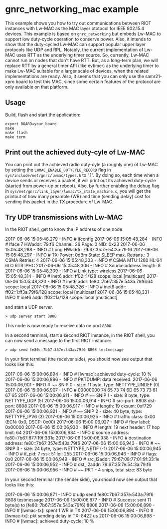 # gnrc_networking_mac example

This example shows you how to try out communications between RIOT instances with Lw-MAC as the MAC layer ptotocol for IEEE 802.15.4 devices.
This example is based on `gnrc_networking` but embeds Lw-MAC to support low duty-cycle operation to conserve power. Also, it intends to show that the duty-cycled Lw-MAC can support popular upper layer protocols like UDP and RPL.
Notably, the current implementation of Lw-MAC uses RTT as the underlying timer source. So, currently, Lw-MAC cannot run on nodes that don't have RTT. But, as a long-term plan, we will replace RTT by a general timer API (like evtimer) as the underlying timer to make Lw-MAC suitable for a larger scale of devices, when the related implementations are ready. Also, it seems that you can only use the samr21-xpro board to test this MAC, since some certain features of the protocol are only available on that platform.


## Usage

Build, flash and start the application:
```
export BOARD=your_board
make
make flash
make term
```

## Print out the achieved duty-cyle of Lw-MAC

You can print out the achieved radio duty-cyle (a roughly one) of Lw-MAC by setting the `LWMAC_ENABLE_DUTYCYLE_RECORD` flag in `sys/include/net/gnrc/lwmac/types.h` to "1". By doing so, each time when a device sends or receives a packet, it will print out its achieved duty-cycle (started from power-up or reboot).
Also, by further enabling the debug flag in `sys/net/gnrc/link_layer/lwmac/tx_state_machine.c`, you will get the printout of how many preamble (WR) and time (sending delay) cost for sending this packet in the TX procedure of Lw-MAC.


## Try UDP transmissions with Lw-MAC

In the RIOT shell, get to know the IP address of one node:

2017-06-06 15:05:48,279 - INFO # ifconfig
2017-06-06 15:05:48,284 - INFO # Iface  7   HWaddr: 79:f6  Channel: 26  Page: 0  NID: 0x23
2017-06-06 15:05:48,288 - INFO #            Long HWaddr: 79:67:35:7e:54:3a:79:f6
2017-06-06 15:05:48,297 - INFO #            TX-Power: 0dBm  State: SLEEP  max. Retrans.: 3  CSMA Retries: 4
2017-06-06 15:05:48,303 - INFO #            CSMA  MTU:1280  HL:64  6LO  RTR  IPHC
2017-06-06 15:05:48,306 - INFO #            Source address length: 8
2017-06-06 15:05:48,309 - INFO #            Link type: wireless
2017-06-06 15:05:48,314 - INFO #            inet6 addr: ff02::1/128  scope: local [multicast]
2017-06-06 15:05:48,320 - INFO #            inet6 addr: fe80::7b67:357e:543a:79f6/64  scope: local
2017-06-06 15:05:48,326 - INFO #            inet6 addr: ff02::1:ff3a:79f6/128  scope: local [multicast]
2017-06-06 15:05:48,331 - INFO #            inet6 addr: ff02::1a/128  scope: local [multicast]

and start a UDP server.

    > udp server start 8808

This node is now ready to receive data on port `8808`.

In a second terminal, start a second RIOT instance, in the RIOT shell, you can now send a message to the first RIOT instance:

    > udp send fe80::7b67:357e:543a:79f6 8808 testmessage

In your first terminal (the receiver side), you should now see output that looks like this:

2017-06-06 15:00:06,894 - INFO # [lwmac]: achieved duty-cycle: 10 %
2017-06-06 15:00:06,896 - INFO # PKTDUMP: data received:
2017-06-06 15:00:06,901 - INFO # ~~ SNIP  0 - size:  11 byte, type: NETTYPE_UNDEF (0)
2017-06-06 15:00:06,907 - INFO # 00000000  74  65  73  74  6D  65  73  73  61  67  65
2017-06-06 15:00:06,911 - INFO # ~~ SNIP  1 - size:   8 byte, type: NETTYPE_UDP (5)
2017-06-06 15:00:06,914 - INFO #    src-port:  8808  dst-port:  8808
2017-06-06 15:00:06,917 - INFO #    length: 19  cksum: 0xf729
2017-06-06 15:00:06,921 - INFO # ~~ SNIP  2 - size:  40 byte, type: NETTYPE_IPV6 (3)
2017-06-06 15:00:06,925 - INFO # traffic class: 0x00 (ECN: 0x0, DSCP: 0x00)
2017-06-06 15:00:06,927 - INFO # flow label: 0x00000
2017-06-06 15:00:06,930 - INFO # length: 19  next header: 17  hop limit: 64
2017-06-06 15:00:06,934 - INFO # source address: fe80::7b67:877:19f:331e
2017-06-06 15:00:06,938 - INFO # destination address: fe80::7b67:357e:543a:79f6
2017-06-06 15:00:06,943 - INFO # ~~ SNIP  3 - size:  24 byte, type: NETTYPE_NETIF (-1)
2017-06-06 15:00:06,945 - INFO # if_pid: 7  rssi: 51  lqi: 255
2017-06-06 15:00:06,946 - INFO # flags: 0x0
2017-06-06 15:00:06,949 - INFO # src_l2addr: 79:67:08:77:01:9f:33:1e
2017-06-06 15:00:06,952 - INFO # dst_l2addr: 79:67:35:7e:54:3a:79:f6
2017-06-06 15:00:06,956 - INFO # ~~ PKT    -  4 snips, total size:  83 byte


In your second terminal (the sender side), you should now see output that looks like this:

2017-06-06 15:00:06,871 - INFO # udp send fe80::7b67:357e:543a:79f6 8808 testmessage
2017-06-06 15:00:06,877 - INFO # Success: sent 11 byte(s) to [fe80::7b67:357e:543a:79f6]:8808
2017-06-06 15:00:06,890 - INFO # [lwmac-tx]: spent 1 WR in TX
2017-06-06 15:00:06,894 - INFO # [lwmac-tx]: pkt sending delay in TX: 8422 us
2017-06-06 15:00:06,898 - INFO # [lwmac]: achieved duty-cycle: 10 %
